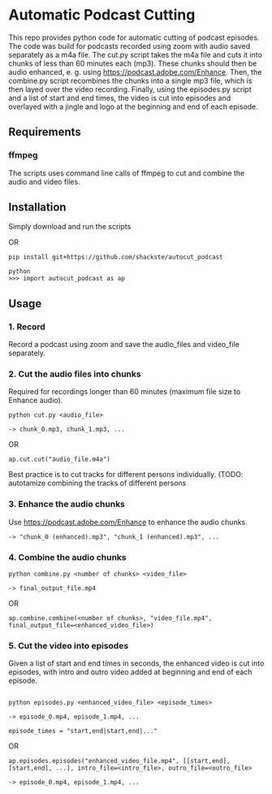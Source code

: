 # Automatic Podcast Cutting

This repo provides python code for automatic cutting of podcast episodes.
The code was build for podcasts recorded using zoom with audio saved separately as a m4a file.
The cut.py script takes the m4a file and cuts it into chunks of less than 60 minutes each (mp3).
These chunks should then be audio enhanced, e. g. using https://podcast.adobe.com/Enhance.
Then, the combine.py script recombines the chunks into a single mp3 file, which is then layed over the video recording.
Finally, using the episodes.py script and a list of start and end times, the video is cut into episodes and overlayed with a jingle and logo at the beginning and end of each episode.

## Requirements
### ffmpeg
The scripts uses command line calls of ffmpeg to cut and combine the audio and video files.

## Installation

Simply download and run the scripts

OR

```
pip install git+https://github.com/shackste/autocut_podcast

python
>>> import autocut_podcast as ap
```

## Usage
### 1. Record
Record a podcast using zoom and save the audio_files and video_file separately.

### 2. Cut the audio files into chunks
Required for recordings longer than 60 minutes (maximum file size to Enhance audio).
```
python cut.py <audio_file>

-> chunk_0.mp3, chunk_1.mp3, ...
```
OR
```
ap.cut.cut("audio_file.m4a")
```

Best practice is to cut tracks for different persons individually.
(TODO: autotamize combining the tracks of different persons

### 3. Enhance the audio chunks

Use https://podcast.adobe.com/Enhance to enhance the audio chunks.
```
-> "chunk_0 (enhanced).mp3", "chunk_1 (enhanced).mp3", ...
```
### 4. Combine the audio chunks
```
python combine.py <number of chunks> <video_file>

-> final_output_file.mp4
```
OR
```
ap.combine.combine(<number of chunks>, "video_file.mp4", final_output_file=<enhanced_video_file>)
```

### 5. Cut the video into episodes

Given a list of start and end times in seconds, the enhanced video is cut into episodes, with intro and outro video added at beginning and end of each episode.

```

python episodes.py <enhanced_video_file> <episode_times>

-> episode_0.mp4, episode_1.mp4, ...

episode_times = "start,end|start,end|..."
```


OR

```
ap.episodes.episodes("enhanced_video_file.mp4", [[start,end], [start,end], ...], intro_file=<intro_file>, outro_file=<outro_file>

-> episode_0.mp4, episode_1.mp4, ...
```